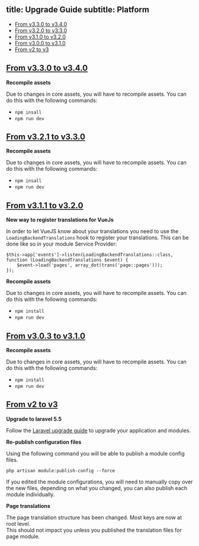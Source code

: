 title: Upgrade Guide
subtitle: Platform
-------

- [From v3.3.0 to v3.4.0](#upgrade-3.4)
- [From v3.2.0 to v3.3.0](#upgrade-3.3)
- [From v3.1.0 to v3.2.0](#upgrade-3.2)
- [From v3.0.0 to v3.1.0](#upgrade-3.1)
- [From v2 to v3](#upgrade-3.0)


## <a name="upgrade-3.4" class="anchor" href="#upgrade-3.4">From v3.3.0 to **v3.4.0**</a>

**Recompile assets**

Due to changes in core assets, you will have to recompile assets. You can do this with the following commands:

- `npm insall`
- `npm run dev`


## <a name="upgrade-3.3" class="anchor" href="#upgrade-3.3">From v3.2.1 to **v3.3.0**</a>

**Recompile assets**

Due to changes in core assets, you will have to recompile assets. You can do this with the following commands:

- `npm insall`
- `npm run dev`


## <a name="upgrade-3.2" class="anchor" href="#upgrade-3.2">From v3.1.1 to **v3.2.0**</a>

**New way to register translations for VueJs**

In order to let VueJS know about your translations you need to use the `LoadingBackendTranslations` hook to register your translations. This can be done like so in your module Service Provider:

```.language-php
$this->app['events']->listen(LoadingBackendTranslations::class, function (LoadingBackendTranslations $event) {
    $event->load('pages', array_dot(trans('page::pages')));
});
```


**Recompile assets**

Due to changes in core assets, you will have to recompile assets. You can do this with the following commands:

- `npm install`
- `npm run dev`


## <a name="upgrade-3.1" class="anchor" href="#upgrade-3.1">From v3.0.3 to **v3.1.0**</a>

**Recompile assets**

Due to changes in core assets, you will have to recompile assets. You can do this with the following commands:

- `npm install`
- `npm run dev`


## <a name="upgrade-3" class="anchor" href="#upgrade-3">From v2 to **v3**</a>

**Upgrade to laravel 5.5**

Follow the [Laravel upgrade guide](https://laravel.com/docs/5.5/upgrade#upgrade-5.5.0) to upgrade your application and modules.

**Re-publish configuration files**

Using the following command you will be able to publish a module config files.

``` .language-bash
php artisan module:publish-config --force
```

If you edited the module configurations, you will need to manually copy over the new files, depending on what you changed, you can also publish each module individually.

**Page translations**

The page translation structure has been changed. Most keys are now at root level. <br/>
This should not impact you unless you published the translation files for page module.

